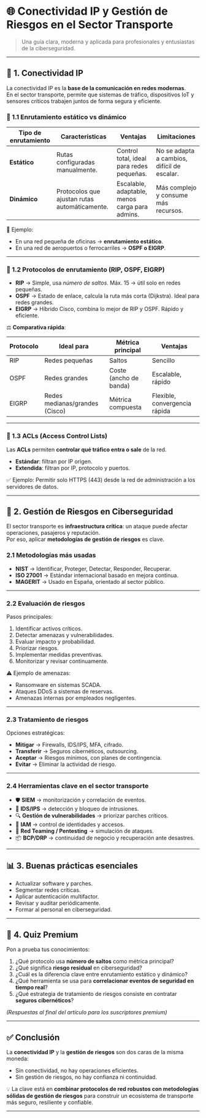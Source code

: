 # 🌐 Conectividad IP y Gestión de Riesgos en el Sector Transporte

> Una guía clara, moderna y aplicada para profesionales y entusiastas de la ciberseguridad.

---

## 🚦 1. Conectividad IP

La conectividad IP es la **base de la comunicación en redes modernas**.  
En el sector transporte, permite que sistemas de tráfico, dispositivos IoT y sensores críticos trabajen juntos de forma segura y eficiente.

### 🔹 1.1 Enrutamiento estático vs dinámico

| Tipo de enrutamiento | Características | Ventajas | Limitaciones |
|----------------------|-----------------|----------|--------------|
| **Estático** | Rutas configuradas manualmente. | Control total, ideal para redes pequeñas. | No se adapta a cambios, difícil de escalar. |
| **Dinámico** | Protocolos que ajustan rutas automáticamente. | Escalable, adaptable, menos carga para admins. | Más complejo y consume más recursos. |

📌 Ejemplo:  
- En una red pequeña de oficinas → **enrutamiento estático**.  
- En una red de aeropuertos o ferrocarriles → **OSPF o EIGRP**.

---

### 🔹 1.2 Protocolos de enrutamiento (RIP, OSPF, EIGRP)

- **RIP** → Simple, usa *número de saltos*. Máx. 15 → útil solo en redes pequeñas.  
- **OSPF** → Estado de enlace, calcula la ruta más corta (Dijkstra). Ideal para redes grandes.  
- **EIGRP** → Híbrido Cisco, combina lo mejor de RIP y OSPF. Rápido y eficiente.  

⚖️ **Comparativa rápida**:

| Protocolo | Ideal para | Métrica principal | Ventajas |
|-----------|------------|------------------|----------|
| RIP | Redes pequeñas | Saltos | Sencillo |
| OSPF | Redes grandes | Coste (ancho de banda) | Escalable, rápido |
| EIGRP | Redes medianas/grandes (Cisco) | Métrica compuesta | Flexible, convergencia rápida |

---

### 🔹 1.3 ACLs (Access Control Lists)

Las **ACLs** permiten **controlar qué tráfico entra o sale** de la red.  
- **Estándar**: filtran por IP origen.  
- **Extendida**: filtran por IP, protocolo y puertos.  

✅ Ejemplo: Permitir solo HTTPS (443) desde la red de administración a los servidores de datos.

---

## 🔐 2. Gestión de Riesgos en Ciberseguridad

El sector transporte es **infraestructura crítica**: un ataque puede afectar operaciones, pasajeros y reputación.  
Por eso, aplicar **metodologías de gestión de riesgos** es clave.

### 2.1 Metodologías más usadas
- **NIST** → Identificar, Proteger, Detectar, Responder, Recuperar.  
- **ISO 27001** → Estándar internacional basado en mejora continua.  
- **MAGERIT** → Usado en España, orientado al sector público.

---

### 2.2 Evaluación de riesgos
Pasos principales:  
1. Identificar activos críticos.  
2. Detectar amenazas y vulnerabilidades.  
3. Evaluar impacto y probabilidad.  
4. Priorizar riesgos.  
5. Implementar medidas preventivas.  
6. Monitorizar y revisar continuamente.  

⚠️ Ejemplo de amenazas:  
- Ransomware en sistemas SCADA.  
- Ataques DDoS a sistemas de reservas.  
- Amenazas internas por empleados negligentes.

---

### 2.3 Tratamiento de riesgos
Opciones estratégicas:
- **Mitigar** → Firewalls, IDS/IPS, MFA, cifrado.  
- **Transferir** → Seguros cibernéticos, outsourcing.  
- **Aceptar** → Riesgos mínimos, con planes de contingencia.  
- **Evitar** → Eliminar la actividad de riesgo.  

---

### 2.4 Herramientas clave en el sector transporte
- 🛡️ **SIEM** → monitorización y correlación de eventos.  
- 🚨 **IDS/IPS** → detección y bloqueo de intrusiones.  
- 🔍 **Gestión de vulnerabilidades** → priorizar parches críticos.  
- 👥 **IAM** → control de identidades y accesos.  
- 🧪 **Red Teaming / Pentesting** → simulación de ataques.  
- 📦 **BCP/DRP** → continuidad de negocio y recuperación ante desastres.  

---

## 📊 3. Buenas prácticas esenciales
- Actualizar software y parches.  
- Segmentar redes críticas.  
- Aplicar autenticación multifactor.  
- Revisar y auditar periódicamente.  
- Formar al personal en ciberseguridad.  

---

## 📝 4. Quiz Premium

Pon a prueba tus conocimientos:

1. ¿Qué protocolo usa **número de saltos** como métrica principal?  
2. ¿Qué significa **riesgo residual** en ciberseguridad?  
3. ¿Cuál es la diferencia clave entre enrutamiento estático y dinámico?  
4. ¿Qué herramienta se usa para **correlacionar eventos de seguridad en tiempo real**?  
5. ¿Qué estrategia de tratamiento de riesgos consiste en contratar **seguros cibernéticos**?

*(Respuestas al final del artículo para los suscriptores premium)*

---

## ✅ Conclusión

La **conectividad IP** y la **gestión de riesgos** son dos caras de la misma moneda:  
- Sin conectividad, no hay operaciones eficientes.  
- Sin gestión de riesgos, no hay confianza ni continuidad.  

💡 La clave está en **combinar protocolos de red robustos con metodologías sólidas de gestión de riesgos** para construir un ecosistema de transporte más seguro, resiliente y confiable.

---
